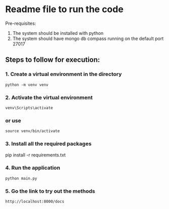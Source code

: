 # Readme file to run the code

Pre-requisites:
1. The system should be installed with python
2. The system should have mongo db compass running on the default port 27017

## Steps to follow for execution:

### 1. Create a virtual environment in the directory

    python -m venv venv

### 2. Activate the virtual environment

    venv\Scripts\activate

###  or use 

    source venv/bin/activate


### 3. Install all the required packages
   
   pip install -r requirements.txt

### 4. Run the application

    python main.py

### 5. Go the link to try out the methods

    http://localhost:8000/docs
